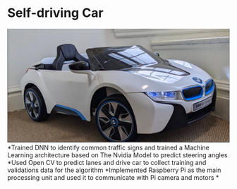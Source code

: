 # Self-driving Car
![](/images/pic01.jpg)
*Trained DNN to identify common traffic signs and trained a Machine Learning architecture based on The Nvidia Model to predict steering angles
*Used Open CV to predict lanes and drive car to collect training and validations data for the algorithm
*Implemented Raspberry Pi as the main processing unit and used it to communicate with Pi camera and motors
*

